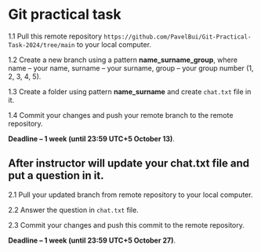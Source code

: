 # Git practical task

1.1 Pull this remote repository `https://github.com/PavelBui/Git-Practical-Task-2024/tree/main` to your local computer.

1.2 Create a new branch using a pattern **name_surname_group**, where name – your name, surname – your surname, group – your group number (1, 2, 3, 4, 5).

1.3 Create a folder using pattern **name_surname** and create `chat.txt` file in it.

1.4 Commit your changes and push your remote branch to the remote repository.

**Deadline – 1 week (until 23:59 UTC+5 October 13)**.

## After instructor will update your chat.txt file and put a question in it.

2.1 Pull your updated branch from remote repository to your local computer.

2.2 Answer the question in `chat.txt` file.

2.3 Commit your changes and push this commit to the remote repository.

**Deadline – 1 week (until 23:59 UTC+5 October 27)**.
